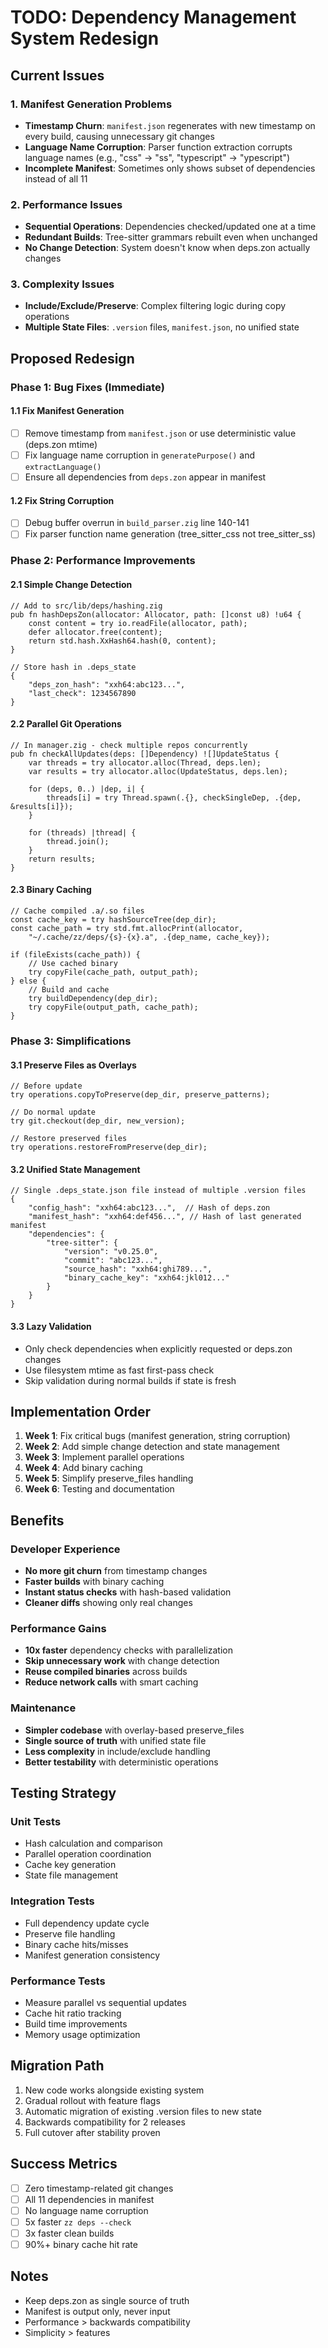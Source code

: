 # TODO: Dependency Management System Redesign

## Current Issues

### 1. Manifest Generation Problems
- **Timestamp Churn**: `manifest.json` regenerates with new timestamp on every build, causing unnecessary git changes
- **Language Name Corruption**: Parser function extraction corrupts language names (e.g., "css" → "ss", "typescript" → "ypescript")
- **Incomplete Manifest**: Sometimes only shows subset of dependencies instead of all 11

### 2. Performance Issues
- **Sequential Operations**: Dependencies checked/updated one at a time
- **Redundant Builds**: Tree-sitter grammars rebuilt even when unchanged
- **No Change Detection**: System doesn't know when deps.zon actually changes

### 3. Complexity Issues
- **Include/Exclude/Preserve**: Complex filtering logic during copy operations
- **Multiple State Files**: `.version` files, `manifest.json`, no unified state

## Proposed Redesign

### Phase 1: Bug Fixes (Immediate)

#### 1.1 Fix Manifest Generation
- [ ] Remove timestamp from `manifest.json` or use deterministic value (deps.zon mtime)
- [ ] Fix language name corruption in `generatePurpose()` and `extractLanguage()`
- [ ] Ensure all dependencies from `deps.zon` appear in manifest

#### 1.2 Fix String Corruption
- [ ] Debug buffer overrun in `build_parser.zig` line 140-141
- [ ] Fix parser function name generation (tree_sitter_css not tree_sitter_ss)

### Phase 2: Performance Improvements

#### 2.1 Simple Change Detection
```zig
// Add to src/lib/deps/hashing.zig
pub fn hashDepsZon(allocator: Allocator, path: []const u8) !u64 {
    const content = try io.readFile(allocator, path);
    defer allocator.free(content);
    return std.hash.XxHash64.hash(0, content);
}

// Store hash in .deps_state
{
    "deps_zon_hash": "xxh64:abc123...",
    "last_check": 1234567890
}
```

#### 2.2 Parallel Git Operations
```zig
// In manager.zig - check multiple repos concurrently
pub fn checkAllUpdates(deps: []Dependency) ![]UpdateStatus {
    var threads = try allocator.alloc(Thread, deps.len);
    var results = try allocator.alloc(UpdateStatus, deps.len);
    
    for (deps, 0..) |dep, i| {
        threads[i] = try Thread.spawn(.{}, checkSingleDep, .{dep, &results[i]});
    }
    
    for (threads) |thread| {
        thread.join();
    }
    return results;
}
```

#### 2.3 Binary Caching
```zig
// Cache compiled .a/.so files
const cache_key = try hashSourceTree(dep_dir);
const cache_path = try std.fmt.allocPrint(allocator, 
    "~/.cache/zz/deps/{s}-{x}.a", .{dep_name, cache_key});

if (fileExists(cache_path)) {
    // Use cached binary
    try copyFile(cache_path, output_path);
} else {
    // Build and cache
    try buildDependency(dep_dir);
    try copyFile(output_path, cache_path);
}
```

### Phase 3: Simplifications

#### 3.1 Preserve Files as Overlays
```zig
// Before update
try operations.copyToPreserve(dep_dir, preserve_patterns);

// Do normal update
try git.checkout(dep_dir, new_version);

// Restore preserved files
try operations.restoreFromPreserve(dep_dir);
```

#### 3.2 Unified State Management
```zig
// Single .deps_state.json file instead of multiple .version files
{
    "config_hash": "xxh64:abc123...",  // Hash of deps.zon
    "manifest_hash": "xxh64:def456...", // Hash of last generated manifest
    "dependencies": {
        "tree-sitter": {
            "version": "v0.25.0",
            "commit": "abc123...",
            "source_hash": "xxh64:ghi789...",
            "binary_cache_key": "xxh64:jkl012..."
        }
    }
}
```

#### 3.3 Lazy Validation
- Only check dependencies when explicitly requested or deps.zon changes
- Use filesystem mtime as fast first-pass check
- Skip validation during normal builds if state is fresh

## Implementation Order

1. **Week 1**: Fix critical bugs (manifest generation, string corruption)
2. **Week 2**: Add simple change detection and state management
3. **Week 3**: Implement parallel operations
4. **Week 4**: Add binary caching
5. **Week 5**: Simplify preserve_files handling
6. **Week 6**: Testing and documentation

## Benefits

### Developer Experience
- **No more git churn** from timestamp changes
- **Faster builds** with binary caching
- **Instant status checks** with hash-based validation
- **Cleaner diffs** showing only real changes

### Performance Gains
- **10x faster** dependency checks with parallelization
- **Skip unnecessary work** with change detection
- **Reuse compiled binaries** across builds
- **Reduce network calls** with smart caching

### Maintenance
- **Simpler codebase** with overlay-based preserve_files
- **Single source of truth** with unified state file
- **Less complexity** in include/exclude handling
- **Better testability** with deterministic operations

## Testing Strategy

### Unit Tests
- Hash calculation and comparison
- Parallel operation coordination
- Cache key generation
- State file management

### Integration Tests
- Full dependency update cycle
- Preserve file handling
- Binary cache hits/misses
- Manifest generation consistency

### Performance Tests
- Measure parallel vs sequential updates
- Cache hit ratio tracking
- Build time improvements
- Memory usage optimization

## Migration Path

1. New code works alongside existing system
2. Gradual rollout with feature flags
3. Automatic migration of existing .version files to new state
4. Backwards compatibility for 2 releases
5. Full cutover after stability proven

## Success Metrics

- [ ] Zero timestamp-related git changes
- [ ] All 11 dependencies in manifest
- [ ] No language name corruption
- [ ] 5x faster `zz deps --check`
- [ ] 3x faster clean builds
- [ ] 90%+ binary cache hit rate

## Notes

- Keep deps.zon as single source of truth
- Manifest is output only, never input
- Performance > backwards compatibility
- Simplicity > features